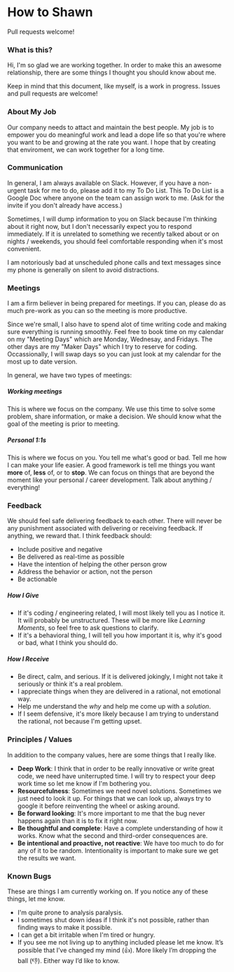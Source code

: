 # How to Shawn
Pull requests welcome!

### What is this?
Hi, I'm so glad we are working together. In order to make this an awesome
relationship, there are some things I thought you should know about me.

Keep in mind that this document, like myself, is a work in progress. Issues and
pull requests are welcome!

### About My Job
Our company needs to attact and maintain the best
people. My job is to empower you do meaningful work and lead a dope life
so that you're where you want to be and growing at the rate you want. 
I hope that by creating that enviroment, we can work together for a long time.

### Communication
In general, I am always available on Slack. However, if you have a non-urgent
task for me to do, please add it to my To Do List. This To Do List is a Google Doc
where anyone on the team can assign work to me. (Ask for the invite if you don't already
have access.)

Sometimes, I will dump information to you on Slack because I'm thinking about it right
now, but I don't necessarily expect you to respond immediately.
If it is unrelated to something we recently talked about or on nights / weekends,
you should feel comfortable responding when it's most convenient.

I am notoriously bad at unscheduled phone calls and text messages since my phone is
generally on silent to avoid distractions.

### Meetings
I am a firm believer in being prepared for meetings. If you can, please do as
much pre-work as you can so the meeting is more productive.

Since we're small, I also have to spend alot of time writing code 
and making sure everything is running smoothly.
Feel free to book time on my calendar on my "Meeting Days" which are 
Monday, Wednesay, and Fridays. The other days are my "Maker Days" which I try to
reserve for coding. Occassionally, I will swap days so you can just look at my calendar
for the most up to date version.

In general, we have two types of meetings:
##### Working meetings
This is where we focus on the company. We use this time to solve some problem, share information, or make a
decision. We should know what the goal of the meeting is prior to meeting.
##### Personal 1:1s
This is where we focus on you. You tell me what's good or bad. Tell me how I
can make your life easier. A good framework is tell me things you want **more** of,
**less** of, or to **stop**. We can focus on things that are beyond the moment like
your personal / career development. Talk about anything / everything!

### Feedback
We should feel safe delivering feedback to each other. There will never be any punishment 
associated with delivering or receiving feedback. If anything, we reward that.
I think feedback should:
- Include positive and negative
- Be delivered as real-time as possible
- Have the intention of helping the other person grow
- Address the behavior or action, not the person
- Be actionable
##### How I Give
- If it's coding / engineering related, I will most likely tell you as I notice it.
It will probably be unstructured. These will be more like *Learning Moments*,
so feel free to ask questions to clarify.
- If it's a behavioral thing, I will tell you how important it is, why it's
good or bad, what I think you should do.
##### How I Receive
- Be direct, calm, and serious. If it is delivered jokingly, I might not take it
seriously or think it's a real problem.
- I appreciate things when they are delivered in a rational, not emotional way.
- Help me understand the *why* and help me come up with a *solution*.
- If I seem defensive, it's more likely because I am trying to understand the rational,
not because I'm getting upset.

### Principles / Values
In addition to the company values, here are some things that I really like.
- **Deep Work**: I think that in order to be really innovative or write great
code, we need have uniterrupted time. I will try to respect your deep work time
so let me know if I'm bothering you.
- **Resourcefulness**: Sometimes we need novel solutions.
Sometimes we just need to look it up. For things that we can look up, always
try to google it before reinventing the wheel or asking around.
- **Be forward looking**: It's more important to me that the bug never happens
again than it is to fix it right now.
- **Be thoughtful and complete**: Have a complete understanding of how it works.
Know what the second and third-order consequences are.
- **Be intentional and proactive, not reactive**: We have too much to do for any of it to be random.
Intentionality is important to make sure we get the results we want.

### Known Bugs
These are things I am currently working on. If you notice any of these things, let me know.
- I'm quite prone to analysis paralysis.
- I sometimes shut down ideas if I think it's not possible, rather than finding ways to
make it possible.
- I can get a bit irritable when I'm tired or hungry. 
- If you see me not living up to anything included please let me know.
It’s possible that I’ve changed my mind (👍). More likely I’m dropping the ball (👎).
Either way I’d like to know.



